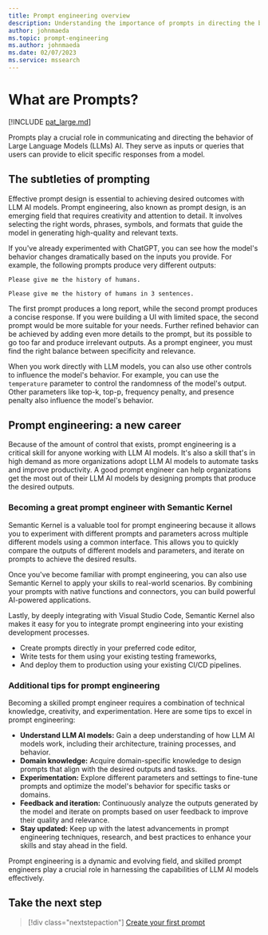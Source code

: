 ```yaml
---
title: Prompt engineering overview
description: Understanding the importance of prompts in directing the behavior of Large Language Models (LLM) AI
author: johnmaeda
ms.topic: prompt-engineering
ms.author: johnmaeda
ms.date: 02/07/2023
ms.service: mssearch
---
```

# What are Prompts?

[!INCLUDE [pat_large.md](../includes/pat_large.md)]

Prompts play a crucial role in communicating and directing the behavior of Large Language Models (LLMs) AI. They serve as inputs or queries that users can provide to elicit specific responses from a model. 


## The subtleties of prompting
Effective prompt design is essential to achieving desired outcomes with LLM AI models. Prompt engineering, also known as prompt design, is an emerging field that requires creativity and attention to detail. It involves selecting the right words, phrases, symbols, and formats that guide the model in generating high-quality and relevant texts.

If you've already experimented with ChatGPT, you can see how the model's behavior changes dramatically based on the inputs you provide. For example, the following prompts produce very different outputs:

```Prompt
Please give me the history of humans.
```

```Prompt
Please give me the history of humans in 3 sentences.
```

The first prompt produces a long report, while the second prompt produces a concise response. If you were building a UI with limited space, the second prompt would be more suitable for your needs. Further refined behavior can be achieved by adding even more details to the prompt, but its possible to go too far and produce irrelevant outputs. As a prompt engineer, you must find the right balance between specificity and relevance.

When you work directly with LLM models, you can also use other controls to influence the model's behavior. For example, you can use the `temperature` parameter to control the randomness of the model's output.  Other parameters like top-k, top-p, frequency penalty, and presence penalty also influence the model's behavior.

## Prompt engineering: a new career
Because of the amount of control that exists, prompt engineering is a critical skill for anyone working with LLM AI models. It's also a skill that's in high demand as more organizations adopt LLM AI models to automate tasks and improve productivity. A good prompt engineer can help organizations get the most out of their LLM AI models by designing prompts that produce the desired outputs.

### Becoming a great prompt engineer with Semantic Kernel
Semantic Kernel is a valuable tool for prompt engineering because it allows you to experiment with different prompts and parameters across multiple different models using a common interface. This allows you to quickly compare the outputs of different models and parameters, and iterate on prompts to achieve the desired results.

Once you've become familiar with prompt engineering, you can also use Semantic Kernel to apply your skills to real-world scenarios. By combining your prompts with native functions and connectors, you can build powerful AI-powered applications.

Lastly, by deeply integrating with Visual Studio Code, Semantic Kernel also makes it easy for you to integrate prompt engineering into your existing development processes.
- Create prompts directly in your preferred code editor,
- Write tests for them using your existing testing frameworks,
- And deploy them to production using your existing CI/CD pipelines.

### Additional tips for prompt engineering
Becoming a skilled prompt engineer requires a combination of technical knowledge, creativity, and experimentation. Here are some tips to excel in prompt engineering:

- **Understand LLM AI models:** Gain a deep understanding of how LLM AI models work, including their architecture, training processes, and behavior.
- **Domain knowledge:** Acquire domain-specific knowledge to design prompts that align with the desired outputs and tasks.
- **Experimentation:** Explore different parameters and settings to fine-tune prompts and optimize the model's behavior for specific tasks or domains.
- **Feedback and iteration:** Continuously analyze the outputs generated by the model and iterate on prompts based on user feedback to improve their quality and relevance.
- **Stay updated:** Keep up with the latest advancements in prompt engineering techniques, research, and best practices to enhance your skills and stay ahead in the field.

Prompt engineering is a dynamic and evolving field, and skilled prompt engineers play a crucial role in harnessing the capabilities of LLM AI models effectively.


## Take the next step

> [!div class="nextstepaction"]
> [Create your first prompt](../prompt-engineering/your-first-prompt.md)

